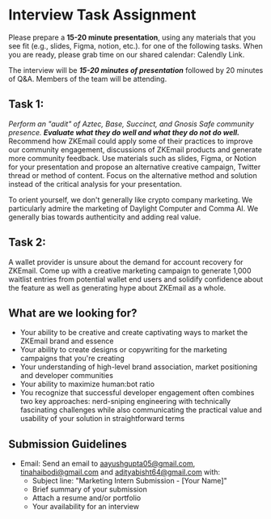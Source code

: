 # **Interview Task Assignment**

Please prepare a **15-20 minute presentation**, using any materials that you see fit (e.g., slides, Figma, notion, etc.). for one of the following tasks. When you are ready, please grab time on our shared calendar: Calendly Link.

The interview will be **_15-20 minutes of presentation_** followed by 20 minutes of Q&A. Members of the team will be attending.

## **Task 1:**
*Perform an "audit" of Aztec, Base, Succinct, and Gnosis Safe community presence. **Evaluate what they do well and what they do not do well.*** Recommend how ZKEmail could apply some of their practices to improve our community engagement, discussions of ZKEmail products and generate more community feedback. Use materials such as slides, Figma, or Notion for your presentation and propose an alternative creative campaign, Twitter thread or method of content. Focus on the alternative method and solution instead of the critical analysis for your presentation.  

To orient yourself, we don't generally like crypto company marketing. We particularly admire the marketing of Daylight Computer and Comma AI. We generally bias towards authenticity and adding real value. 

## **Task 2:**
A wallet provider is unsure about the demand for account recovery for ZKEmail. Come up with a creative marketing campaign to generate 1,000 waitlist entries from potential wallet end users and solidify confidence about the feature as well as generating hype about ZKEmail as a whole.

## **What are we looking for?**
* Your ability to be creative and create captivating ways to market the ZKEmail brand and essence
* Your ability to create designs or copywriting for the marketing campaigns that you're creating
* Your understanding of high-level brand association, market positioning and developer communities
* Your ability to maximize human:bot ratio
* You recognize that successful developer engagement often combines two key approaches: nerd-sniping engineering with technically fascinating challenges while also communicating the practical value and usability of your solution in straightforward terms

## **Submission Guidelines**
* Email: Send an email to aayushgupta05@gmail.com, tinahaibodi@gmail.com and adityabisht64@gmail.com with:
  * Subject line: "Marketing Intern Submission - [Your Name]"
  * Brief summary of your submission
  * Attach a resume and/or portfolio
  * Your availability for an interview
